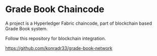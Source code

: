 # Grade Book Chaincode

A project is a Hyperledger Fabric chaincode, part of blockchain based Grade Book system.

Follow this repository for blockchain integration.

https://github.com/konradr33/grade-book-network
